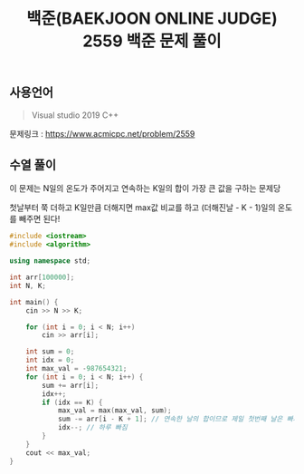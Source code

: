 ﻿---
title: "백준(BAEKJOON ONLINE JUDGE) 2559 백준 문제 풀이"
categories: Algorithm
comments: true
---

## 사용언어
 > Visual studio 2019 C++  

문제링크 : <https://www.acmicpc.net/problem/2559>

## 수열 풀이  

이 문제는 N일의 온도가 주어지고 연속하는 K일의 합이 가장 큰 값을 구하는 문제당

첫날부터 쭉 더하고 K일만큼 더해지면 max값 비교를 하고 (더해진날 - K - 1)일의 온도를 빼주면 된다!

```c++
#include <iostream>
#include <algorithm>

using namespace std;

int arr[100000];
int N, K;

int main() {
	cin >> N >> K;

	for (int i = 0; i < N; i++)
		cin >> arr[i];

	int sum = 0;
	int idx = 0;
	int max_val = -987654321;
	for (int i = 0; i < N; i++) {
		sum += arr[i];
		idx++;
		if (idx == K) {
			max_val = max(max_val, sum);
			sum -= arr[i - K + 1]; // 연속한 날의 합이므로 제일 첫번째 날은 빠지게됨
			idx--; // 하루 빠짐
		}
	}
	cout << max_val;
}
```